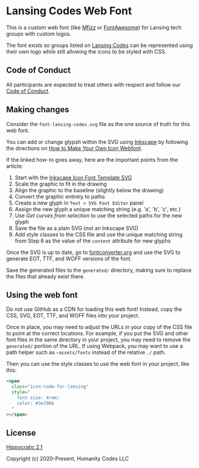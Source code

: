 # Lansing Codes Web Font

This is a custom web font (like [Mfizz](http://fizzed.com/oss/font-mfizz) or
[FontAwesome](https://fontawesome.com/)) for Lansing tech groups with custom
logos.

The font exists so groups listed on [Lansing Codes](https://www.lansing.codes)
can be represented using their own logo while still allowing the icons to be
styled with CSS.

## Code of Conduct
All participants are expected to treat others with respect and follow our [Code of Conduct](https://www.lansing.codes/code-of-conduct/).

## Making changes

Consider the `font-lansing-codes.svg` file as the one source of truth for this
web font.

You can add or change glypsh within the SVG using
[Inkscape](https://inkscape.org/) by following the directions on
[How to Make Your Own Icon Webfont](https://www.webdesignerdepot.com/2012/01/how-to-make-your-own-icon-webfont/).

If the linked how-to goes away, here are the important points from
the article:

1. Start with the [Inkscape Icon Font Template SVG](https://github.com/Heydon/Community-Icon-Font/blob/master/resources/inkscape_iconfont_canvas_template.svg)
2. Scale the graphic to fit in the drawing
3. Align the graphic to the baseline (slightly below the drawing)
4. Convert the graphic entirely to paths
5. Create a new glyph in `Text > SVG Font Editor` panel
6. Assign the new glyph a unique matching string (e.g. 'a', 'b', 'c', etc.)
7. Use _Get curves from selection_ to use the selected paths for the new glyph
8. Save the file as a plain SVG (not an Inkscape SVG)
9. Add style classes to the CSS file and use the unique matching string from
   Step 6 as the value of the `content` attribute for new glyphs

Once the SVG is up to date, go to
[fontconverter.org](https://www.fontconverter.org/) and use the SVG to generate
EOT, TTF, and WOFF versions of the font.

Save the generated files to the `generated/` directory, making sure to replace
the files that already exist there.

## Using the web font

Do not use GitHub as a CDN for loading this web font! Instead, copy the CSS,
SVG, EOT, TTF, and WOFF files into your project.

Once in place, you may need to adjust the URLs in your copy of the CSS file to
point at the correct locations. For example, if you put the SVG and other font
files in the same directory in your project, you may need to remove the
`generated/` portion of the URL. If using Webpack, you may want to use a path
helper such as `~assets/fonts` instead of the relative `./` path.

Then you can use the style classes to use the web font in your project, like
this:

``` html
<span
  class="icon-code-for-lansing"
  style="
    font-size: 4rem;
    color: #3e79bb
  "
></span>
```

## License

[Hippocratic 2.1](https://firstdonoharm.dev)

Copyright (c) 2020-Present, Humanity Codes LLC